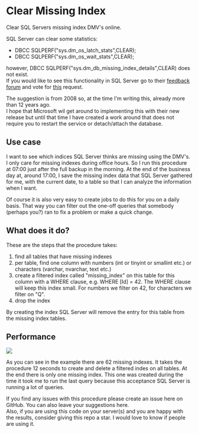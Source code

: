# Clear Missing Index

Clear SQL Servers missing index DMV's online.

SQL Server can clear some statistics:
- DBCC SQLPERF("sys.dm_os_latch_stats",CLEAR);
- DBCC SQLPERF("sys.dm_os_wait_stats",CLEAR);

however, DBCC SQLPERF("sys.dm_db_missing_index_details",CLEAR) does not exist.  
If you would like to see this functionality in SQL Server go to their [feedback forum](https://feedback.azure.com/forums/908035-sql-server/) and vote for [this](https://feedback.azure.com/forums/908035-sql-server/suggestions/32889847-clearing-dm-db-missing-index) request.

The suggestion is from 2008 so, at the time I'm writing this, already more than 12 years ago.  
I hope that Microsoft wil get around to implementing this with their new release but until that time I have created a work around that does not require you to restart the service or detach/attach the database.

## Use case
I want to see which indices SQL Server thinks are missing using the DMV's.
I only care for missing indexes during office hours. So I run this procedure at 07:00 just after the full backup in the morning.
At the end of the business day at, around 17:00, I save the missing index data that SQL Server gathered for me, with the current date, to a table so that I can analyze the information when I want.

Of course it is also very easy to create jobs to do this for you on a daily basis. That way you can filter out the one-off queries that somebody (perhaps you?) ran to fix a problem or make a quick change.

## What does it do?

These are the steps that the procedure takes:
1. find all tables that have missing indexes
2. per table, find one column with numbers (int or tinyint or smallint etc.) or characters (varchar, nvarchar, text etc.)
3. create a filtered index called "missing_index" on this table for this column with a WHERE clause, e.g. WHERE [Id] = 42. The WHERE clause will keep this index small. For numbers we filter on 42, for characters we filter on "Q".  
4. drop the index

By creating the index SQL Server will remove the entry for this table from the missing index tables.

## Performance
![](sp_clear_missing_index.gif)

As you can see in the example there are 62 missing indexes. It takes the procedure 12 seconds to create and delete a filtered indes on all tables. At the end there is only one missing index. This one was created during the time it took me to run the last query because this acceptance SQL Server is running a lot of queries.


If you find any issues with this procedure please create an issue here on GitHub. You can also leave your suggestions here.  
Also, if you are using this code on your server(s) and you are happy with the results, consider giving this repo a star. I would love to know if people are using it.
